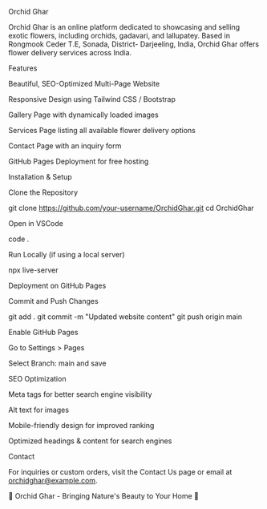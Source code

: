 Orchid Ghar

Orchid Ghar is an online platform dedicated to showcasing and selling exotic flowers, including orchids, gadavari, and lallupatey. Based in Rongmook Ceder T.E, Sonada, District- Darjeeling, India, Orchid Ghar offers flower delivery services across India.

Features

Beautiful, SEO-Optimized Multi-Page Website

Responsive Design using Tailwind CSS / Bootstrap

Gallery Page with dynamically loaded images

Services Page listing all available flower delivery options

Contact Page with an inquiry form

GitHub Pages Deployment for free hosting

Installation & Setup

Clone the Repository

git clone https://github.com/your-username/OrchidGhar.git
cd OrchidGhar

Open in VSCode

code .

Run Locally (if using a local server)

npx live-server

Deployment on GitHub Pages

Commit and Push Changes

git add .
git commit -m "Updated website content"
git push origin main

Enable GitHub Pages

Go to Settings > Pages

Select Branch: main and save

SEO Optimization

Meta tags for better search engine visibility

Alt text for images

Mobile-friendly design for improved ranking

Optimized headings & content for search engines

Contact

For inquiries or custom orders, visit the Contact Us page or email at orchidghar@example.com.

🌸 Orchid Ghar - Bringing Nature's Beauty to Your Home 🌸

